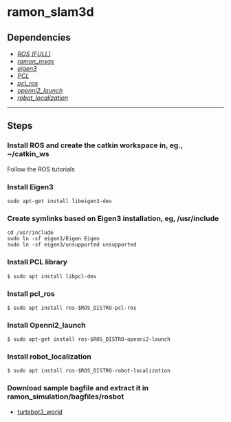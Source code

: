# ramon_slam3d

Dependencies
------------
* [*ROS (FULL)*](http://wiki.ros.org/ROS/Installation)
* [*ramon_msgs*](https://gitlab.frba.utn.edu.ar/utnbadrone/utnbadrone)
* [*eigen3*](http://eigen.tuxfamily.org/index.php?title=Main_Page)
* [*PCL*](https://pointclouds.org/)
* [*pcl_ros*](http://wiki.ros.org/pcl_ros)
* [*openni2_launch*](http://wiki.ros.org/openni2_launch)
* [*robot_localization*](http://wiki.ros.org/robot_localization)

--------------
## Steps

### Install ROS and create the catkin workspace in, eg., ~/catkin_ws
Follow the ROS tutorials

### Install Eigen3 
    sudo apt-get install libeigen3-dev

### Create symlinks based on Eigen3 installation, eg, /usr/include
    cd /usr/include
    sudo ln -sf eigen3/Eigen Eigen
    sudo ln -sf eigen3/unsupported unsupported
    
### Install PCL library
    $ sudo apt install libpcl-dev

### Install pcl_ros
    $ sudo apt install ros-$ROS_DISTRO-pcl-ros

### Install Openni2_launch
    $ sudo apt-get install ros-$ROS_DISTRO-openni2-launch 

### Install robot_localization
    $ sudo apt install ros-$ROS_DISTRO-robot-localization

### Download sample bagfile and extract it in ramon_simulation/bagfiles/rosbot
* [turtebot3_world](https://drive.google.com/file/d/1g-gjRaW8C2rkBwlpe2pA-rbfG6eYGbCE/view?usp=sharing)